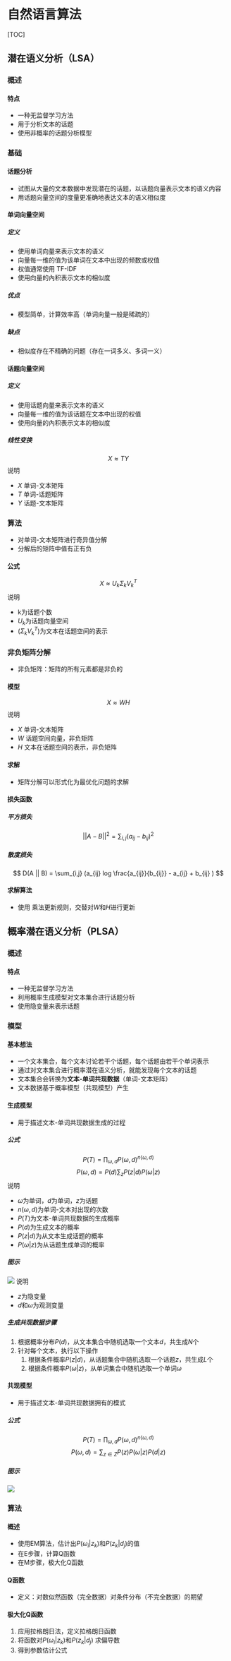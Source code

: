 

# 自然语言算法

[TOC]


## 潜在语义分析（LSA）

### 概述
#### 特点
* 一种无监督学习方法
* 用于分析文本的话题
* 使用非概率的话题分析模型


### 基础
#### 话题分析
* 试图从大量的文本数据中发现潜在的话题，以话题向量表示文本的语义内容
* 用话题向量空间的度量更准确地表达文本的语义相似度

#### 单词向量空间
##### 定义
* 使用单词向量来表示文本的语义
* 向量每一维的值为该单词在文本中出现的频数或权值
* 权值通常使用 TF-IDF
* 使用向量的內积表示文本的相似度

##### 优点
* 模型简单，计算效率高（单词向量一般是稀疏的）

##### 缺点
* 相似度存在不精确的问题（存在一词多义、多词一义）


#### 话题向量空间
##### 定义
* 使用话题向量来表示文本的语义
* 向量每一维的值为该话题在文本中出现的权值
* 使用向量的內积表示文本的相似度

##### 线性变换
$$ X \approx T Y $$
说明
* $X$ 单词-文本矩阵
* $T$ 单词-话题矩阵
* $Y$ 话题-文本矩阵


### 算法
* 对单词-文本矩阵进行奇异值分解
* 分解后的矩阵中值有正有负

#### 公式
$$ X \approx U_k \Sigma_k V_k^T $$
说明
* k为话题个数
* $U_k$为话题向量空间
* $(\Sigma_k V_k^T)$为文本在话题空间的表示


### 非负矩阵分解
* 非负矩阵：矩阵的所有元素都是非负的

#### 模型
$$ X \approx W H $$
说明
* $X$ 单词-文本矩阵
* $W$ 话题空间向量，非负矩阵
* $H$ 文本在话题空间的表示，非负矩阵

#### 求解
* 矩阵分解可以形式化为最优化问题的求解

#### 损失函数
##### 平方损失
$$ ||A - B||^2 = \sum_{i,j} (a_{ij} - b_{ij})^2 $$

##### 散度损失
$$ 
D(A || B) = 
    \sum_{i,j} (a_{ij} log \frac{a_{ij}}{b_{ij}} - a_{ij} + b_{ij} ) 
$$

#### 求解算法
* 使用 乘法更新规则，交替对$W$和$H$进行更新




## 概率潜在语义分析（PLSA）

### 概述
#### 特点
* 一种无监督学习方法
* 利用概率生成模型对文本集合进行话题分析
* 使用隐变量来表示话题


### 模型
#### 基本想法
* 一个文本集合，每个文本讨论若干个话题，每个话题由若干个单词表示
* 通过对文本集合进行概率潜在语义分析，就能发现每个文本的话题
* 文本集合会转换为**文本-单词共现数据**（单词-文本矩阵）
* 文本数据基于概率模型（共现模型）产生

#### 生成模型
* 用于描述文本-单词共现数据生成的过程

##### 公式
$$ P(T) = \prod_{\omega,d} P(\omega,d)^{n(\omega,d)} $$
$$ P(\omega,d) = P(d) \sum_z P(z|d) P(\omega|z)   $$
说明
* $\omega$为单词，$d$为单词，$z$为话题
* $n(\omega,d)$为单词-文本对出现的次数
* $P(T)$为文本-单词共现数据的生成概率
* $P(d)$为生成文本的概率
* $P(z|d)$为从文本生成话题的概率
* $P(\omega|z)$为从话题生成单词的概率

##### 图示
![](https://gitee.com/cc12703/figurebed/raw/master/img/20210129194631.png)
说明
* $z$为隐变量
* $d$和$\omega$为观测变量

##### 生成共现数据步骤
1. 根据概率分布$P(d)$，从文本集合中随机选取一个文本$d$，共生成$N$个
1. 针对每个文本，执行以下操作
    1. 根据条件概率$P(z|d)$，从话题集合中随机选取一个话题$z$，共生成$L$个
    1. 根据条件概率$P(\omega|z)$，从单词集合中随机选取一个单词$\omega$


#### 共现模型
* 用于描述文本-单词共现数据拥有的模式

##### 公式
$$ P(T) = \prod_{\omega,d} P(\omega,d)^{n(\omega,d)} $$
$$ P(\omega,d) = \sum_{z \in Z} P(z) P(\omega|z) P(d|z)  $$

##### 图示
![](https://gitee.com/cc12703/figurebed/raw/master/img/20210129195327.png)



### 算法
#### 概述
* 使用EM算法，估计出$P(\omega_i|z_k)$和$P(z_k|d_j)$的值
* 在E步骤，计算Q函数
* 在M步骤，极大化Q函数

#### Q函数
* 定义：对数似然函数（完全数据）对条件分布（不完全数据）的期望

#### 极大化Q函数
1. 应用拉格朗日法，定义拉格朗日函数
1. 将函数对$P(\omega_i|z_k)$和$P(z_k|d_j)$ 求偏导数
1. 得到参数估计公式